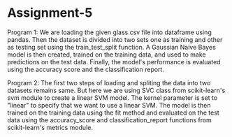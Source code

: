 # Assignment-5

Program 1: 
We are loading the given glass.csv file into dataframe using pandas. Then the dataset is divided into two sets one as training and other as testing set using the train_test_split function. A Gaussian Naive Bayes model is then created, trained on the training data, and used to make predictions on the test data. Finally, the model's performance is evaluated using the accuracy score and the classification report.

Program 2:
The first two steps of loading and spliting the data into two datasets remains same. But here we are using SVC class from scikit-learn's svm module to create a linear SVM model. The kernel parameter is set to "linear" to specify that we want to use a linear SVM. The model is then trained on the training data using the fit method and evaluated on the test data using the accuracy_score and classification_report functions from scikit-learn's metrics module.
